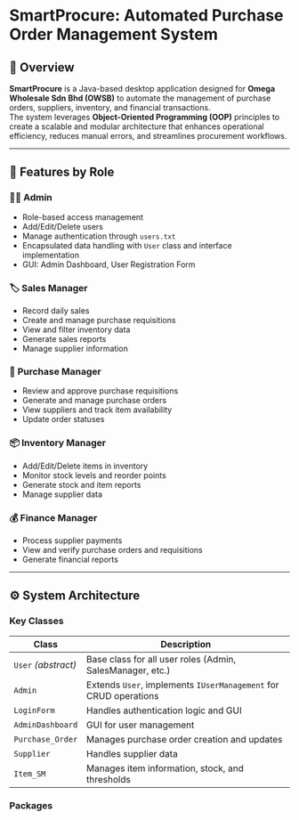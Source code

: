# SmartProcure: Automated Purchase Order Management System

## 📘 Overview
**SmartProcure** is a Java-based desktop application designed for **Omega Wholesale Sdn Bhd (OWSB)** to automate the management of purchase orders, suppliers, inventory, and financial transactions.  
The system leverages **Object-Oriented Programming (OOP)** principles to create a scalable and modular architecture that enhances operational efficiency, reduces manual errors, and streamlines procurement workflows.

---

## 🧩 Features by Role

### 👨‍💼 **Admin**
- Role-based access management  
- Add/Edit/Delete users  
- Manage authentication through `users.txt`  
- Encapsulated data handling with `User` class and interface implementation  
- GUI: Admin Dashboard, User Registration Form

### 🏷️ **Sales Manager**
- Record daily sales  
- Create and manage purchase requisitions  
- View and filter inventory data  
- Generate sales reports  
- Manage supplier information  

### 🧾 **Purchase Manager**
- Review and approve purchase requisitions  
- Generate and manage purchase orders  
- View suppliers and track item availability  
- Update order statuses  

### 📦 **Inventory Manager**
- Add/Edit/Delete items in inventory  
- Monitor stock levels and reorder points  
- Generate stock and item reports  
- Manage supplier data  

### 💰 **Finance Manager**
- Process supplier payments  
- View and verify purchase orders and requisitions  
- Generate financial reports  

---

## ⚙️ **System Architecture**

### Key Classes
| Class | Description |
|-------|--------------|
| `User` *(abstract)* | Base class for all user roles (Admin, SalesManager, etc.) |
| `Admin` | Extends `User`, implements `IUserManagement` for CRUD operations |
| `LoginForm` | Handles authentication logic and GUI |
| `AdminDashboard` | GUI for user management |
| `Purchase_Order` | Manages purchase order creation and updates |
| `Supplier` | Handles supplier data |
| `Item_SM` | Manages item information, stock, and thresholds |

### Packages

